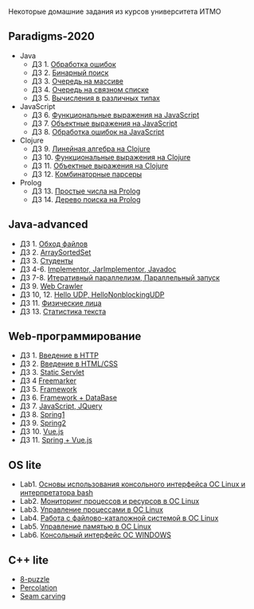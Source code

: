 Некоторые домашние задания из курсов университета ИТМО

Paradigms-2020
----

 * Java
   * ДЗ 1. [Обработка ошибок](https://github.com/AntonDubrovin/ITMO-University/tree/master/programming/2semestr/Java/DZ1)
   * ДЗ 2. [Бинарный поиск](https://github.com/AntonDubrovin/ITMO-University/tree/master/programming/2semestr/Java/DZ2)
   * ДЗ 3. [Очередь на массиве](https://github.com/AntonDubrovin/ITMO-University/tree/master/programming/2semestr/Java/DZ3)
   * ДЗ 4. [Очередь на связном списке](https://github.com/AntonDubrovin/ITMO-University/tree/master/programming/2semestr/Java/DZ4)
   * ДЗ 5. [Вычисления в различных типах](https://github.com/AntonDubrovin/ITMO-University/tree/master/programming/2semestr/Java/DZ5)
 * JavaScript
   * ДЗ 6. [Функциональные выражения на JavaScript](https://github.com/AntonDubrovin/ITMO-University/tree/master/programming/2semestr/JavaScript/dz6)
   * ДЗ 7. [Объектные выражения на JavaScript](https://github.com/AntonDubrovin/ITMO-University/tree/master/programming/2semestr/JavaScript/hw7)
   * ДЗ 8. [Обработка ошибок на JavaScript](https://github.com/AntonDubrovin/ITMO-University/tree/master/programming/2semestr/JavaScript/dz8)
 * Clojure
   * ДЗ 9. [Линейная алгебра на Clojure](https://github.com/AntonDubrovin/ITMO-University/tree/master/programming/2semestr/clojure/dz9)
   * ДЗ 10. [Функциональные выражения на Clojure](https://github.com/AntonDubrovin/ITMO-University/tree/master/programming/2semestr/clojure/dz10)
   * ДЗ 11. [Объектные выражения на Clojure](https://github.com/AntonDubrovin/ITMO-University/tree/master/programming/2semestr/clojure/dz11)
   * ДЗ 12. [Комбинаторные парсеры](https://github.com/AntonDubrovin/ITMO-University/tree/master/programming/2semestr/clojure/dz12)
 * Prolog
   * ДЗ 13. [Простые числа на Prolog](https://github.com/AntonDubrovin/ITMO-University/blob/master/programming/2semestr/Prolog/primes.pl)
   * ДЗ 14. [Дерево поиска на Prolog](https://github.com/AntonDubrovin/ITMO-University/blob/master/programming/2semestr/Prolog/tree-map.pl)

Java-advanced
----

 * ДЗ 1. [Обход файлов](https://github.com/AntonDubrovin/ITMO-University/tree/master/programming/4semestr/dz1(walk))
 * ДЗ 2. [ArraySortedSet](https://github.com/AntonDubrovin/ITMO-University/tree/master/programming/4semestr/dz2(arrayset))
 * ДЗ 3. [Студенты](https://github.com/AntonDubrovin/ITMO-University/tree/master/programming/4semestr/dz3(student))
 * ДЗ 4-6. [Implementor, JarImplementor, Javadoc](https://github.com/AntonDubrovin/ITMO-University/tree/master/programming/4semestr/dz4-6(Implementor%2C%20jar%2C%20javadoc))
 * ДЗ 7-8. [Итеративный параллелизм, Параллельный запуск](https://github.com/AntonDubrovin/ITMO-University/tree/master/programming/4semestr/dz78(parallelism))
 * ДЗ 9. [Web Crawler](https://github.com/AntonDubrovin/ITMO-University/tree/master/programming/4semestr/dz9(webCrawler))
 * ДЗ 10, 12. [Hello UDP, HelloNonblockingUDP](https://github.com/AntonDubrovin/ITMO-University/tree/master/programming/4semestr/dz10%2C12(UDP%20client%2C%20server))
 * ДЗ 11. [Физические лица](https://github.com/AntonDubrovin/ITMO-University/tree/master/programming/4semestr/dz11(serialization%2C%20rmi))
 * ДЗ 13. [Статистика текста](https://github.com/AntonDubrovin/ITMO-University/tree/master/programming/4semestr/dz13(textStatistics))

Web-программирование
----

 * ДЗ 1. [Введение в HTTP](https://github.com/AntonDubrovin/ITMO-University/tree/master/Web/HTTP-Server)
 * ДЗ 2. [Введение в HTML/CSS](https://github.com/AntonDubrovin/ITMO-University/tree/master/Web/lesson2(css))
 * ДЗ 3. [Static Servlet](https://github.com/AntonDubrovin/ITMO-University/tree/master/Web/lesson3(static%20servlet)/wp3)
 * ДЗ 4 [Freemarker](https://github.com/AntonDubrovin/ITMO-University/tree/master/Web/lesson4(freemarker))
 * ДЗ 5. [Framework](https://github.com/AntonDubrovin/ITMO-University/tree/master/Web/lesson5(framework))
 * ДЗ 6. [Framework + DataBase](https://github.com/AntonDubrovin/ITMO-University/tree/master/Web/lesson6(DB%2Center%2Cregister))
 * ДЗ 7. [JavaScript, JQuery](https://github.com/AntonDubrovin/ITMO-University/tree/master/Web/lesson7(js%2C%20jQuery))
 * ДЗ 8. [Spring1](https://github.com/AntonDubrovin/ITMO-University/tree/master/Web/lesson8(spring))
 * ДЗ 9. [Spring2](https://github.com/AntonDubrovin/ITMO-University/tree/master/Web/lesson9(spring))
 * ДЗ 10. [Vue.js](https://github.com/AntonDubrovin/ITMO-University/tree/master/Web/lesson10(vue.js))
 * ДЗ 11. [Spring + Vue.js](https://github.com/AntonDubrovin/ITMO-University/tree/master/Web/lesson11(vueJS%2Cspring))

OS lite
----

 * Lab1. [Основы использования консольного интерфейса ОС Linux и интерпретатора bash](https://github.com/AntonDubrovin/ITMO-University/tree/master/OS/lab1)
 * Lab2. [Мониторинг процессов и ресурсов в ОС Linux](https://github.com/AntonDubrovin/ITMO-University/tree/master/OS/lab2)
 * Lab3. [Управление процессами в ОС Linux](https://github.com/AntonDubrovin/ITMO-University/tree/master/OS/lab3)
 * Lab4. [Работа с файлово-каталожной системой в ОС Linux](https://github.com/AntonDubrovin/ITMO-University/tree/master/OS/lab4)
 * Lab5. [Управление памятью в ОС Linux](https://github.com/AntonDubrovin/ITMO-University/tree/master/OS/lab5)
 * Lab6. [Консольный интерфейс ОС WINDOWS](https://github.com/AntonDubrovin/ITMO-University/tree/master/OS/lab6)

C++ lite
----

 * [8-puzzle](https://github.com/AntonDubrovin/ITMO-University/tree/master/C%2B%2B/8-puzzle)
 * [Percolation](https://github.com/AntonDubrovin/ITMO-University/tree/master/C%2B%2B/percolation)
 * [Seam carving](https://github.com/AntonDubrovin/ITMO-University/tree/master/C%2B%2B/seam-carving)
